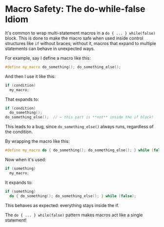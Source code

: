 <!-- desc: Why macros use do { ... } while(false); to behave like safe single statements. -->

# Macro Safety: The do-while-false Idiom

It's common to wrap multi-statement macros in a `do { ... } while(false)` block. This is done to make the macro safe when used inside control structures like `if` without braces; without it, macros that expand to multiple statements can behave in unexpected ways.

For example, say I define a macro like this:

```cpp
#define my_macro do_something(); do_something_else();
```

And then I use it like this:

```cpp
if (condition)
  my_macro;
```

That expands to:

```cpp
if (condition)
  do_something();
do_something_else();  // ← this part is **not** inside the if block!
```

This leads to a bug, since `do_something_else()` always runs, regardless of the condition.

By wrapping the macro like this:

```cpp
#define my_macro do { do_something(); do_something_else(); } while (false)
```

Now when it's used:

```cpp
if (something)
  my_macro;
```

It expands to:

```cpp
if (something)
  do { do_something(); do_something_else(); } while (false);
```

This behaves as expected: everything stays inside the if.

The `do { ... } while(false)` pattern makes macros act like a single statement!
